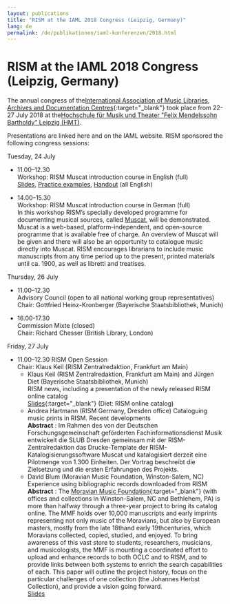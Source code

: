 ```yaml
---
layout: publications
title: "RISM at the IAML 2018 Congress (Leipzig, Germany)"
lang: de
permalink: /de/publikationen/iaml-konferenzen/2018.html
---
```


# RISM at the IAML 2018 Congress (Leipzig, Germany)

The annual congress of the[International Association of Music Libraries, Archives and Documentation Centres](http://www.iaml.info/congresses/2018-leipzig){:target="_blank"} took place from 22-27 July 2018 at the[Hochschule für Musik und Theater "Felix Mendelssohn Bartholdy" Leipzig (HMT)](http://www.hmt-leipzig.de).  
  
Presentations are linked here and on the IAML website. RISM sponsored the following congress sessions:

Tuesday, 24 July     

- 11.00–12.30       
Workshop: RISM Muscat introduction course in English (full)[  
Slides](/fileadmin/content/community-content/events/2018_IAML_Leipzig/Ward_Workshop_slides_Leipzig_version.pdf "Initiates file download"), [Practice examples](/fileadmin/content/community-content/events/2018_IAML_Leipzig/Ward_Leipzig_Workshop_examples.pdf "Initiates file download"), [Handout](/fileadmin/content/community-content/events/2018_IAML_Leipzig/Ward_Leipzig_Handout_with_examples.pdf "Initiates file download") (all English)     
  
- 14.00–15.30   
Workshop: RISM Muscat introduction course in German (full)  
In this workshop RISM’s specially developed programme for documenting musical sources, called [Muscat](/de/community/muscat.html "Opens internal link in current window"), will be demonstrated. Muscat is a web-based, platform-independent, and open-source programme that is available free of charge. An overview of Muscat will be given and there will also be an opportunity to catalogue music directly into Muscat. RISM encourages librarians to include music manuscripts from any time period up to the present, printed materials until ca. 1900, as well as libretti and treatises.  
  

Thursday, 26 July     

- 11.00–12.30       
Advisory Council (open to all national working group representatives)  
Chair: Gottfried Heinz-Kronberger (Bayerische Staatsbibliothek, Munich)      

- 16.00-17.30        
Commission Mixte (closed)        
Chair: Richard Chesser (British Library, London)

   

Friday, 27 July       

- 11.00–12.30 RISM Open Session  
Chair: Klaus Keil (RISM Zentralredaktion, Frankfurt am Main)
  - Klaus Keil (RISM Zentralredaktion, Frankfurt am Main) and Jürgen Diet (Bayerische Staatsbibliothek, Munich)  
RISM news, including a presentation of the newly released RISM online catalog   
[Slides](http://www.iaml.info/sites/default/files/pdf/diet_rism_opac_presentation_iaml2018.pdf){:target="_blank"} (Diet: RISM online catalog)
  - Andrea Hartmann (RISM Germany, Dresden office) Cataloguing music prints in RISM. Recent developments   
**Abstract** : Im Rahmen des von der Deutschen Forschungsgemeinschaft geförderten Fachinformationsdienst Musik entwickelt die SLUB Dresden gemeinsam mit der RISM-Zentralredaktion das Drucke-Template der RISM-Katalogisierungssoftware Muscat und katalogisiert derzeit eine Pilotmenge von 1.300 Einheiten. Der Vortrag beschreibt die Zielsetzung und die ersten Erfahrungen des Projekts.
  - David Blum (Moravian Music Foundation, Winston-Salem, NC) Experience using bibliographic records downloaded from RISM      
**Abstract** : The [Moravian Music Foundation](http://moravianmusic.org/){:target="_blank"} (with offices and collections in Winston-Salem, NC and Bethlehem, PA) is more than halfway through a three-year project to bring its catalog online. The MMF holds over 10,000 manuscripts and early imprints representing not only music of the Moravians, but also by European masters, mostly from the late 18thand early 19thcenturies, which Moravians collected, copied, studied, and enjoyed. To bring awareness of this vast store to students, researchers, musicians, and musicologists, the MMF is mounting a coordinated effort to upload and enhance records to both OCLC and to RISM, and to provide links between both systems to enrich the search capabilities of each. This paper will outline the project history, focus on the particular challenges of one collection (the Johannes Herbst Collection), and provide a vision going forward.    
[Slides](/fileadmin/content/community-content/events/2018_IAML_Leipzig/Blum_MMF_RISM_IAML_Leipzig_2018.pdf "Initiates file download")   